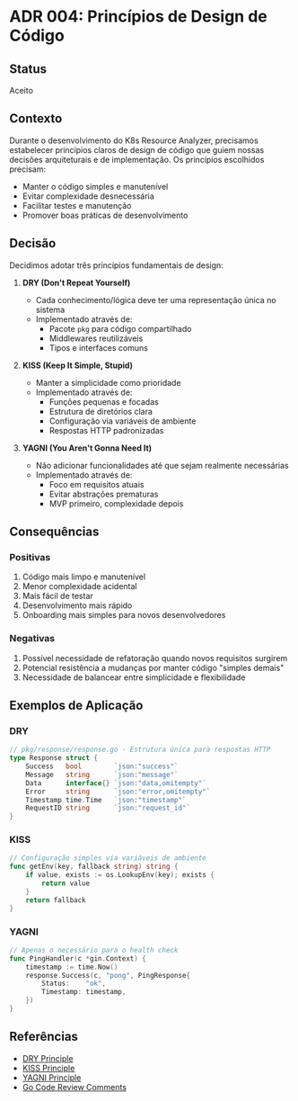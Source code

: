 # ADR 004: Princípios de Design de Código

## Status

Aceito

## Contexto

Durante o desenvolvimento do K8s Resource Analyzer, precisamos estabelecer princípios claros de design de código que guiem nossas decisões arquiteturais e de implementação. Os princípios escolhidos precisam:

- Manter o código simples e manutenível
- Evitar complexidade desnecessária
- Facilitar testes e manutenção
- Promover boas práticas de desenvolvimento

## Decisão

Decidimos adotar três princípios fundamentais de design:

1. **DRY (Don't Repeat Yourself)**
   - Cada conhecimento/lógica deve ter uma representação única no sistema
   - Implementado através de:
     * Pacote `pkg` para código compartilhado
     * Middlewares reutilizáveis
     * Tipos e interfaces comuns

2. **KISS (Keep It Simple, Stupid)**
   - Manter a simplicidade como prioridade
   - Implementado através de:
     * Funções pequenas e focadas
     * Estrutura de diretórios clara
     * Configuração via variáveis de ambiente
     * Respostas HTTP padronizadas

3. **YAGNI (You Aren't Gonna Need It)**
   - Não adicionar funcionalidades até que sejam realmente necessárias
   - Implementado através de:
     * Foco em requisitos atuais
     * Evitar abstrações prematuras
     * MVP primeiro, complexidade depois

## Consequências

### Positivas

1. Código mais limpo e manutenível
2. Menor complexidade acidental
3. Mais fácil de testar
4. Desenvolvimento mais rápido
5. Onboarding mais simples para novos desenvolvedores

### Negativas

1. Possível necessidade de refatoração quando novos requisitos surgirem
2. Potencial resistência a mudanças por manter código "simples demais"
3. Necessidade de balancear entre simplicidade e flexibilidade

## Exemplos de Aplicação

### DRY
```go
// pkg/response/response.go - Estrutura única para respostas HTTP
type Response struct {
    Success   bool        `json:"success"`
    Message   string      `json:"message"`
    Data      interface{} `json:"data,omitempty"`
    Error     string      `json:"error,omitempty"`
    Timestamp time.Time   `json:"timestamp"`
    RequestID string      `json:"request_id"`
}
```

### KISS
```go
// Configuração simples via variáveis de ambiente
func getEnv(key, fallback string) string {
    if value, exists := os.LookupEnv(key); exists {
        return value
    }
    return fallback
}
```

### YAGNI
```go
// Apenas o necessário para o health check
func PingHandler(c *gin.Context) {
    timestamp := time.Now()
    response.Success(c, "pong", PingResponse{
        Status:    "ok",
        Timestamp: timestamp,
    })
}
```

## Referências

- [DRY Principle](https://en.wikipedia.org/wiki/Don%27t_repeat_yourself)
- [KISS Principle](https://en.wikipedia.org/wiki/KISS_principle)
- [YAGNI Principle](https://en.wikipedia.org/wiki/You_aren%27t_gonna_need_it)
- [Go Code Review Comments](https://github.com/golang/go/wiki/CodeReviewComments) 